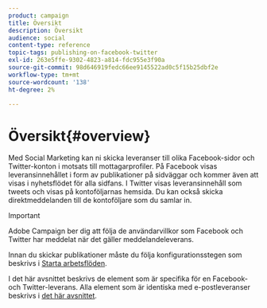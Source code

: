 ```yaml
---
product: campaign
title: Översikt
description: Översikt
audience: social
content-type: reference
topic-tags: publishing-on-facebook-twitter
exl-id: 263e5ffe-9302-4823-a814-fdc955e3f90a
source-git-commit: 98d646919fedc66ee9145522ad0c5f15b25dbf2e
workflow-type: tm+mt
source-wordcount: '138'
ht-degree: 2%

---
```


# Översikt{#overview}

Med Social Marketing kan ni skicka leveranser till olika Facebook-sidor och Twitter-konton i motsats till mottagarprofiler. På Facebook visas leveransinnehållet i form av publikationer på sidväggar och kommer även att visas i nyhetsflödet för alla sidfans. I Twitter visas leveransinnehåll som tweets och visas på kontoföljarnas hemsida. Du kan också skicka direktmeddelanden till de kontoföljare som du samlar in.

>[!IMPORTANT]
>
>Adobe Campaign ber dig att följa de användarvillkor som Facebook och Twitter har meddelat när det gäller meddelandeleverans.
>
>Innan du skickar publikationer måste du följa konfigurationsstegen som beskrivs i [Starta arbetsflöden](../../social/using/starting-workflows.md).

I det här avsnittet beskrivs de element som är specifika för en Facebook- och Twitter-leverans. Alla element som är identiska med e-postleveranser beskrivs i [det här avsnittet](../../delivery/using/about-email-channel.md).
